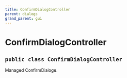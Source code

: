 ```yaml
---
title: ConfirmDialogController
parent: dialogs
grand_parent: gui
---
```


# ConfirmDialogController


## `public class ConfirmDialogController`

Managed ConfirmDialoge.

